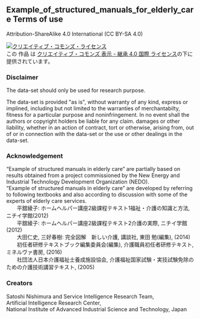 ## Example_of_structured_manuals_for_elderly_care  Terms of use

Attribution-ShareAlike 4.0 International (CC BY-SA 4.0) 

<a rel="license" href="http://creativecommons.org/licenses/by-sa/4.0/"><img alt="クリエイティブ・コモンズ・ライセンス" style="border-width:0" src="https://i.creativecommons.org/l/by-sa/4.0/88x31.png" /></a><br />この 作品 は <a rel="license" href="http://creativecommons.org/licenses/by-sa/4.0/">クリエイティブ・コモンズ 表示 - 継承 4.0 国際 ライセンス</a>の下に提供されています。

### Disclaimer
The data-set should only be used for research purpose. 

The data-set is provided "as is", without warranty of any kind, express or implined, including but not limited to the warranties of merchantabilty, fitness for a particular purpose and noninfringement. In no event shall the authors or copyright holders be liable for any claim. damages or other liability, whether in an action of contract, tort or otherwise, arising from, out of or in connection with the data-set or the use or other dealings in the data-set.

### Acknowledgement
“Example of structured manuals in elderly care” are partially based on results obtained from a project commissioned by the New Energy and Industrial Technology Development Organization (NEDO).  
“Example of structured manuals in elderly care” are developed by referring to following textbooks and also according to discussion with some of the experts of elderly care services.   
　　平舘綾子: ホームヘルパー講座2級課程テキスト1福祉・介護の知識と方法, ニチイ学館(2012)  
　　平舘綾子: ホームヘルパー講座2級課程テキスト2介護の実際, ニチイ学館(2012)  
　　大田仁史, 三好春樹: 完全図解　新しい介護, 講談社, 東田 勉(編集), (2014)  
　　初任者研修テキストブック編集委員会(編集), 介護職員初任者研修テキスト,ミネルヴァ書房, (2016)  
　　社団法人日本介護福祉士養成施設協会, 介護福祉国家試験・実技試験免除のための介護技術講習テキスト, (2005)  

### Creators
Satoshi Nishimura and Service Intelligence Research Team,  
Artificial Intelligence Research Center,  
National Institute of Advanced Industrial Science and Technology, Japan
